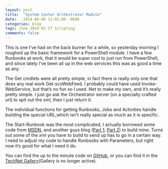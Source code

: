 ```yaml
---
layout: post
title:  "System Center Orchestrator Module"
date:   2014-06-06 12:01:00 -0600
categories: blog
tags: June 2014 KU IT Scripting
comments: false
---
```

This is one I’ve had on the back burner for a while, so yesterday morning I roughed up the basic framework for a PowerShell module. I have a few Runbooks at work, that it would be super cool to just run from PowerShell, and since lately I’ve been all up in the web services this was as good a time as any.

The Get cmdlets were all pretty simple, in fact there is really only one that does any real work Get-scoWebFeed. I probably could have used Invoke-WebService, but that’s no fun so I used .Net to make my own, and it’s really pretty simple. I just go ask the Orchestrator server (on a specially crafted url) to spit out the xml, then I just return it.

The individual functions for getting Runbooks, Jobs and Activities handle building the special URL,which isn’t really special as much as it is specific.

The Start-Runbook was the most complicated, I actually borrowed some code from [MSDN](http://msdn.microsoft.com/en-us/library/hh921685.aspx), and another guys blog ([Part 1](http://jmattivi.blogspot.com/2012/06/scorch-powershell-to-start-runbook-part.html), [Part 2](http://jmattivi.blogspot.com/2012/06/scorch-powershell-to-start-runbook-part_02.html)) to build mine. Turns out some of the xml you have to build to send up has to go in a certain way. I need to adjust my code to handle Runbooks with Parameters, but right now it’s good for what I need it do.

You can find the up to the minute code on [GitHub](https://github.com/mod-posh/ScorchModule), or you can find it in the [TechNet Gallery](http://gallery.technet.microsoft.com/SCOrchestratorManagementpsm-5c16093f)(Gallery is no longer active).
